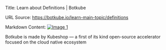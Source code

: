 Title: Learn about Definitions | Botkube

URL Source: https://botkube.io/learn-main-topic/definitions

Markdown Content:
[![Image 1](https://cdn.prod.website-files.com/633705de6adaa38599d8e258/6338148fa3f8a509639804fa_botkube-logo.svg)](#)

Botkube is made by Kubeshop — a first of its kind open-source accelerator focused on the cloud native ecosystem
